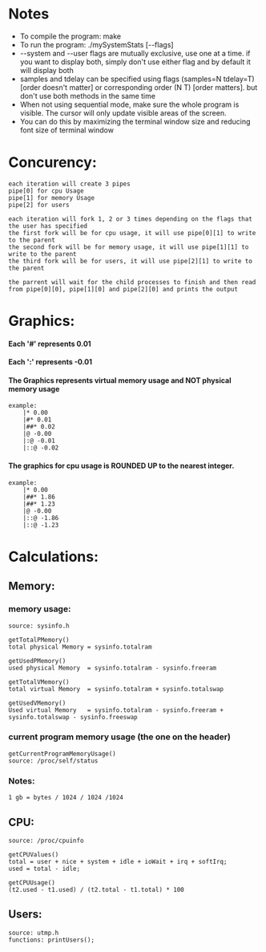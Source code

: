 # Notes #
<ul>
    <li>To compile the program: make</li>
    <li>To run the program: ./mySystemStats [--flags]</li>
    <li>--system and --user flags are mutually exclusive, use one at a time. if you want to display both, simply don't use either flag and by default it will display both</li>
    <li>samples and tdelay can be specified using flags (samples=N tdelay=T) [order doesn't matter] or corresponding order (N T) [order matters]. but don't use both methods in the same time</li>
    <li>When not using sequential mode, make sure the whole program is visible. The cursor will only update visible areas of the screen.</li>
    <li>You can do this by maximizing the terminal window size and reducing font size of terminal window</li>
</ul>

# Concurency: #
    each iteration will create 3 pipes
    pipe[0] for cpu Usage
    pipe[1] for memory Usage
    pipe[2] for users

    each iteration will fork 1, 2 or 3 times depending on the flags that the user has specified
    the first fork will be for cpu usage, it will use pipe[0][1] to write to the parent
    the second fork will be for memory usage, it will use pipe[1][1] to write to the parent
    the third fork will be for users, it will use pipe[2][1] to write to the parent

    the parrent will wait for the child processes to finish and then read from pipe[0][0], pipe[1][0] and pipe[2][0] and prints the output 

# Graphics: #
#### Each '#' represents 0.01 ####
#### Each ':' represents -0.01 ####
#### The Graphics represents virtual memory usage and NOT physical memory usage ####
    example:
        |* 0.00
        |#* 0.01 
        |##* 0.02
        |@ -0.00 
        |:@ -0.01
        |::@ -0.02

#### The graphics for cpu usage is ROUNDED UP to the nearest integer. ####
    example:
        |* 0.00  
        |##* 1.86
        |##* 1.23 
        |@ -0.00 
        |::@ -1.86
        |::@ -1.23

# Calculations: #
## Memory: ##
### memory usage: ### 
    source: sysinfo.h
    
    getTotalPMemory()
    total physical Memory = sysinfo.totalram

    getUsedPMemory()
    used physical Memory  = sysinfo.totalram - sysinfo.freeram

    getTotalVMemory()
    total virtual Memory  = sysinfo.totalram + sysinfo.totalswap

    getUsedVMemory()
    Used virtual Memory   = sysinfo.totalram - sysinfo.freeram + sysinfo.totalswap - sysinfo.freeswap
        
### current program memory usage (the one on the header) ###
    getCurrentProgramMemoryUsage()
    source: /proc/self/status  

### Notes: ###
    1 gb = bytes / 1024 / 1024 /1024

## CPU: ##
    source: /proc/cpuinfo

    getCPUValues()
    total = user + nice + system + idle + ioWait + irq + softIrq;
    used = total - idle;

    getCPUUsage()
    (t2.used - t1.used) / (t2.total - t1.total) * 100


## Users: ##
    source: utmp.h
    functions: printUsers();